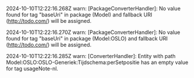 2024-10-10T12:22:16.268Z warn: [PackageConverterHandler]: No value found for tag "baseUri" in package (Model) and fallback URI (http://todo.com/) will be assigned.

2024-10-10T12:22:16.270Z warn: [PackageConverterHandler]: No value found for tag "baseUri" in package (Model:OSLO) and fallback URI (http://todo.com/) will be assigned.

2024-10-10T12:22:16.285Z warn: [ConverterHandler]: Entity with path Model:OSLO:OSLO-Generiek:Tijdschema:perSetpositie has an empty value for tag usageNote-nl.

